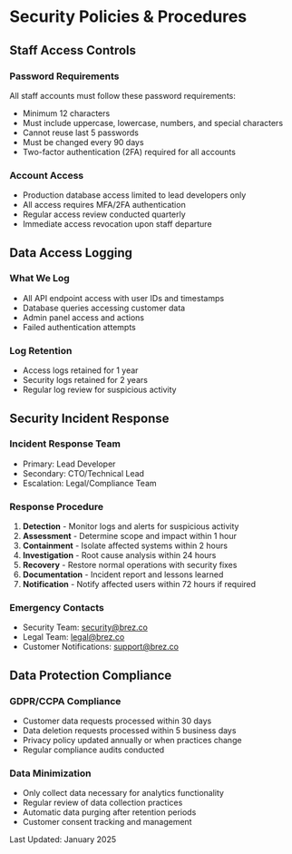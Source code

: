 # Security Policies & Procedures

## Staff Access Controls

### Password Requirements
All staff accounts must follow these password requirements:
- Minimum 12 characters
- Must include uppercase, lowercase, numbers, and special characters  
- Cannot reuse last 5 passwords
- Must be changed every 90 days
- Two-factor authentication (2FA) required for all accounts

### Account Access
- Production database access limited to lead developers only
- All access requires MFA/2FA authentication
- Regular access review conducted quarterly
- Immediate access revocation upon staff departure

## Data Access Logging

### What We Log
- All API endpoint access with user IDs and timestamps
- Database queries accessing customer data
- Admin panel access and actions
- Failed authentication attempts

### Log Retention
- Access logs retained for 1 year
- Security logs retained for 2 years
- Regular log review for suspicious activity

## Security Incident Response

### Incident Response Team
- Primary: Lead Developer
- Secondary: CTO/Technical Lead  
- Escalation: Legal/Compliance Team

### Response Procedure
1. **Detection** - Monitor logs and alerts for suspicious activity
2. **Assessment** - Determine scope and impact within 1 hour
3. **Containment** - Isolate affected systems within 2 hours  
4. **Investigation** - Root cause analysis within 24 hours
5. **Recovery** - Restore normal operations with security fixes
6. **Documentation** - Incident report and lessons learned
7. **Notification** - Notify affected users within 72 hours if required

### Emergency Contacts
- Security Team: security@brez.co
- Legal Team: legal@brez.co
- Customer Notifications: support@brez.co

## Data Protection Compliance

### GDPR/CCPA Compliance
- Customer data requests processed within 30 days
- Data deletion requests processed within 5 business days
- Privacy policy updated annually or when practices change
- Regular compliance audits conducted

### Data Minimization
- Only collect data necessary for analytics functionality
- Regular review of data collection practices
- Automatic data purging after retention periods
- Customer consent tracking and management

Last Updated: January 2025

